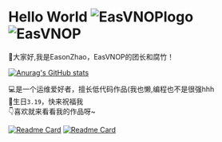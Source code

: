# Hello World ![EasVNOPlogo](http://img.shields.io/badge/Eas-VNOP-orange) ![EasVNOP](https://komarev.com/ghpvc/?username=EasVNOP) 
👋大家好,我是EasonZhao，EasVNOP的团长和腐竹！

[![Anurag's GitHub stats](https://github-readme-stats.vercel.app/api?username=EasVNOP)](https://github.com/anuraghazra/github-readme-stats)

💻是一个运维爱好者，擅长低代码作品(我也懒,编程也不是很强hhh<br>
🎂生日`3.19`，快来祝福我<br>
👇喜欢就来看看我的作品呀~<br>

[![Readme Card](https://github-readme-stats.vercel.app/api/pin/?username=EasVNOP&repo=SycaCore-V2)](https://github.com/EasVNOP/SycaCore-V2)
[![Readme Card](https://github-readme-stats.vercel.app/api/pin/?username=EasVNOP&repo=NewStart)](https://github.com/EasVNOP/NewStart)



